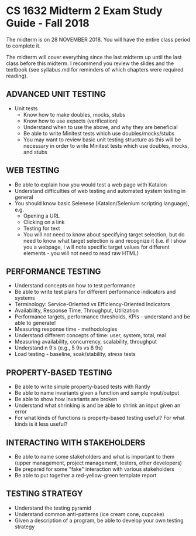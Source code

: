 # CS 1632 Midterm 2 Exam Study Guide - Fall 2018

The midterm is on 28 NOVEMBER 2018.  You will have the entire class period to complete it.

The midterm will cover everything since the last midterm up until the last class before this midterm.  I recommend you review the slides and the textbook (see syllabus.md for reminders of which chapters were required reading).


## ADVANCED UNIT TESTING
* Unit tests
  * Know how to make doubles, mocks, stubs
  * Know how to use expects (verification)
  * Understand when to use the above, and why they are beneficial
  * Be able to write Minitest tests which use doubles/mocks/stubs
  * You may want to review basic unit testing structure as this will be necessary in order to write Minitest tests which use doubles, mocks, and stubs

## WEB TESTING
* Be able to explain how you would test a web page with Katalon
* Understand difficulties of web testing and automated system testing in general
* You should know basic Selenese (Katalon/Selenium scripting language), e.g.
  * Opening a URL
  * Clicking on a link
  * Testing for text
  * You will not need to know about specifying target selection, but do need to know what target selection is and recognize it (i.e. if I show you a webpage, I will note specific target values for different elements - you will not need to read raw HTML)

## PERFORMANCE TESTING
* Understand concepts on how to test performance
* Be able to write test plans for different performance indicators and systems
* Terminology: Service-Oriented vs Efficiency-Oriented Indicators
* Availability, Response Time, Throughput, Utilization
* Performance targets, performance thresholds, KPIs - understand and be able to generate!
* Measuring response time - methodologies
* Understand different concepts of time: user, system, total, real
* Measuring availability, concurrency, scalability, throughput
* Understand n 9's (e.g., 5 9s vs 6 9s)
* Load testing - baseline, soak/stability, stress tests

## PROPERTY-BASED TESTING
* Be able to write simple property-based tests with Rantly
* Be able to name invariants given a function and sample input/output
* Be able to show how invariants are broken
* Understand what shrinking is and be able to shrink an input given an error
* For what kinds of functions is property-based testing useful?  For what kinds is it less useful?

## INTERACTING WITH STAKEHOLDERS
* Be able to name some stakeholders and what is important to them (upper management, project management, testers, other developers)
* Be prepared for some "fake" interaction with various stakeholders
* Be able to put together a red-yellow-green template report

## TESTING STRATEGY
* Understand the testing pyramid
* Understand common anti-patterns (ice cream cone, cupcake)
* Given a description of a program, be able to develop your own testing strategy